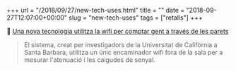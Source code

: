 +++
url = "/2018/09/27/new-tech-uses.html"
title = ""
date = "2018-09-27T12:07:00+00:00"
slug = "new-tech-uses"
tags = ["retalls"]
+++

📎 [Una nova tecnologia utilitza la wifi per comptar gent a través de les parets](https://techcrunch.com/2018/09/25/new-tech-uses-wi-fi-to-count-people-through-walls/)

> El sistema, creat per investigadors de la Universitat de Califòrnia a Santa Barbara, utilitza un únic encaminador wifi fora de la sala per a mesurar l'atenuació i les caigudes de senyal.

